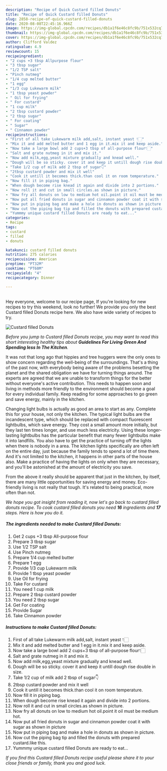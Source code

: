 ```yaml
---
description: "Recipe of Quick Custard filled Donuts"
title: "Recipe of Quick Custard filled Donuts"
slug: 2858-recipe-of-quick-custard-filled-donuts
date: 2020-08-08T22:45:16.966Z
image: https://img-global.cpcdn.com/recipes/db1a1f6e46c8fc9b/751x532cq70/custard-filled-donuts-recipe-main-photo.jpg
thumbnail: https://img-global.cpcdn.com/recipes/db1a1f6e46c8fc9b/751x532cq70/custard-filled-donuts-recipe-main-photo.jpg
cover: https://img-global.cpcdn.com/recipes/db1a1f6e46c8fc9b/751x532cq70/custard-filled-donuts-recipe-main-photo.jpg
author: Clifford Valdez
ratingvalue: 4.9
reviewcount: 15
recipeingredient:
- "2 cups +3 tbsp Allpurpose flour"
- "3 tbsp sugar"
- "1/2 TSP salt"
- "Pinch nutmeg"
- "1/4 cup melted butter"
- "1 egg"
- "1/3 cup Lukewarm milk"
- "1 tbsp yeast powder"
- " Oil for frying"
- " For custard"
- "1 cup milk"
- "2 tbsp custard powder"
- "2 tbsp sugar"
- " For coating"
- " Sugar"
- " Cinnamon powder"
recipeinstructions:
- "First of all take Lukewarm milk add,salt, instant yeast 👇🏻"
- "Mix it and add melted butter and 1 egg in it.mix it and keep aside."
- "Now take a large bowl add 2 cups+3 tbsp of all-purpose flour👇🏻"
- "Salt and grate nutmeg in it and mix it."
- "Now add milk,egg,yeast mixture gradually and knead well."
- "Dough will be so sticky. cover it and keep it untill dough rise double in size."
- "Take 1/2 cup of milk add 2 tbsp of sugar👇"
- "2tbsp custard powder and mix it well"
- "Cook it untill it becomes thick.than cool it on room temperature."
- "Now fill it in piping bag."
- "When dough become rise knead it again and divide into 2 portions."
- "Now roll it and cut in small circles.as shown in picture."
- "Now fry all donuts on low to medium hot oil.point it oil must be medium hot."
- "Now put all fried donuts in sugar and cinnamon powder coat it with sugar as shown in picture"
- "Now put in piping bag and make a hole in donuts as shown in picture."
- "Now cut the piping bag tip and filled the donuts with prepared custard.like this."
- "Yummmy unique custard filled Donuts are ready to eat..."
categories:
- Recipe
tags:
- custard
- filled
- donuts

katakunci: custard filled donuts 
nutrition: 275 calories
recipecuisine: American
preptime: "PT32M"
cooktime: "PT60M"
recipeyield: "4"
recipecategory: Dinner

---
```

<br>
Hey everyone, welcome to our recipe page, If you're looking for new recipes to try this weekend, look no further! We provide you only the best Custard filled Donuts recipe here. We also have wide variety of recipes to try.
<br>


![Custard filled Donuts](https://img-global.cpcdn.com/recipes/db1a1f6e46c8fc9b/751x532cq70/custard-filled-donuts-recipe-main-photo.jpg)

<i>Before you jump to Custard filled Donuts recipe, you may want to read this short interesting healthy tips about 
<strong>Guidelines For Living Green And Spending less In The Kitchen</strong>.</i>
</br>

It was not that long ago that hippies and tree huggers were the only ones to show concern regarding the well-being of the surroundings. That's a thing of the past now, with everybody being aware of the problems besetting the planet and the shared obligation we have for turning things around. The experts are agreed that we are unable to transform things for the better without everyone's active contribution. This needs to happen soon and living in methods more friendly to the environment should become a goal for every individual family. Keep reading for some approaches to go green and save energy, mainly in the kitchen.

Changing light bulbs is actually as good an area to start as any. Complete this for your house, not only the kitchen. The typical light bulbs are the incandescent type, which should be replaced with compact fluorescent lightbulbs, which save energy. They cost a small amount more initially, but they last ten times longer, and use much less electricity. Using these longer-lasting lightbulbs has the particular benefit that many fewer lightbulbs make it into landfills. You also have to get the practice of turning off the lights when there is nobody in a area. The kitchen lights specifically are often left on the entire day, just because the family tends to spend a lot of time there. And it's not limited to the kitchen, it happens in other parts of the house also. Make a practice of having the lights on only when they are necessary, and you'll be astonished at the amount of electricity you save.

From the above it really should be apparent that just in the kitchen, by itself, there are many little opportunities for saving energy and money. Eco-friendly living is not really that tough. It's related to being practical, more often than not.


<i>We hope you got insight from reading it, now let's go back to custard filled donuts recipe. To cook custard filled donuts you need <strong>16</strong> ingredients and <strong>17</strong> steps. Here is how you do it.
</i>

##### The ingredients needed to make Custard filled Donuts:

1. Get 2 cups +3 tbsp All-purpose flour
1. Prepare 3 tbsp sugar
1. Use 1/2 TSP salt
1. Use Pinch nutmeg
1. Prepare 1/4 cup melted butter
1. Prepare 1 egg
1. Provide 1/3 cup Lukewarm milk
1. Provide 1 tbsp yeast powder
1. Use  Oil for frying
1. Take  For custard
1. You need 1 cup milk
1. Prepare 2 tbsp custard powder
1. You need 2 tbsp sugar
1. Get  For coating
1. Provide  Sugar
1. Take  Cinnamon powder


##### Instructions to make Custard filled Donuts:

1. First of all take Lukewarm milk add,salt, instant yeast 👇🏻
1. Mix it and add melted butter and 1 egg in it.mix it and keep aside.
1. Now take a large bowl add 2 cups+3 tbsp of all-purpose flour👇🏻
1. Salt and grate nutmeg in it and mix it.
1. Now add milk,egg,yeast mixture gradually and knead well.
1. Dough will be so sticky. cover it and keep it untill dough rise double in size.
1. Take 1/2 cup of milk add 2 tbsp of sugar👇
1. 2tbsp custard powder and mix it well
1. Cook it untill it becomes thick.than cool it on room temperature.
1. Now fill it in piping bag.
1. When dough become rise knead it again and divide into 2 portions.
1. Now roll it and cut in small circles.as shown in picture.
1. Now fry all donuts on low to medium hot oil.point it oil must be medium hot.
1. Now put all fried donuts in sugar and cinnamon powder coat it with sugar as shown in picture
1. Now put in piping bag and make a hole in donuts as shown in picture.
1. Now cut the piping bag tip and filled the donuts with prepared custard.like this.
1. Yummmy unique custard filled Donuts are ready to eat...


<i>If you find this Custard filled Donuts recipe useful please share it to your close friends or family, thank you and good luck.</i>

